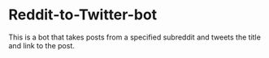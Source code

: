 # Reddit-to-Twitter-bot
This is a bot that takes posts from a specified subreddit and tweets the title and link to the post.
